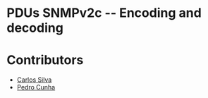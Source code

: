 # PDUs SNMPv2c -- Encoding and decoding

# Contributors
* [Carlos Silva](https://github.com/CarSilva)
* [Pedro Cunha](https://github.com/pedrocunha1596)
